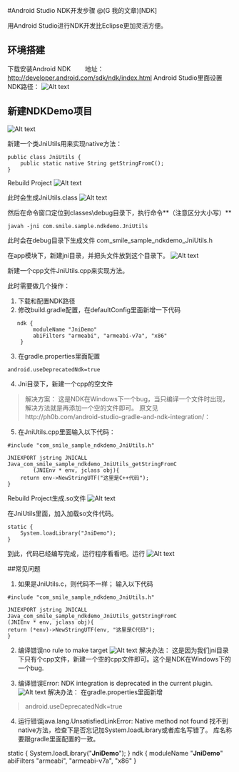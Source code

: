 #Android Studio NDK开发步骤
@(G 我的文章)[NDK]

用Android Studio进行NDK开发比Eclipse更加灵活方便。

## 环境搭建
下载安装Android NDK
　　地址：http://developer.android.com/sdk/ndk/index.html
Android Studio里面设置NDK路径：
![Alt text](./1455767669955.png)



## 新建NDKDemo项目

![Alt text](./1455762473084.png)

新建一个类JniUtils用来实现native方法：

```
public class JniUtils {
    public static native String getStringFromC();
}
```

Rebuild Project
![Alt text](./1455763521219.png)

此时会生成JniUtils.class
![Alt text](./1455763588273.png)

然后在命令窗口定位到classes\debug目录下，执行命令**（注意区分大小写）**

```
javah -jni com.smile.sample.ndkdemo.JniUtils
```

此时会在debug目录下生成文件 com_smile_sample_ndkdemo_JniUtils.h

在app模块下，新建jni目录，并把头文件放到这个目录下。
![Alt text](./1455763848281.png)

新建一个cpp文件JniUtils.cpp来实现方法。

此时需要做几个操作：
1. 下载和配置NDK路径
2. 修改build.gradle配置，在defaultConfig里面新增一下代码
```
   ndk {
        moduleName "JniDemo"
        abiFilters "armeabi", "armeabi-v7a", "x86"
    }
```
3. 在gradle.properties里面配置

```
android.useDeprecatedNdk=true
```
4. Jni目录下，新建一个cpp的空文件
> 解决方案：
> 这是NDK在Windows下一个bug，当只编译一个文件时出现，解决方法就是再添加一个空的文件即可。
> 原文见http://ph0b.com/android-studio-gradle-and-ndk-integration/：

5. 在JniUtils.cpp里面输入以下代码：

```
#include "com_smile_sample_ndkdemo_JniUtils.h"

JNIEXPORT jstring JNICALL Java_com_smile_sample_ndkdemo_JniUtils_getStringFromC
        (JNIEnv * env, jclass obj){
    return env->NewStringUTF("这里是C++代码");
}
```

Rebuild Project生成.so文件
![Alt text](./1455767049824.png)

在JniUtils里面，加入加载so文件代码。

```
static {
    System.loadLibrary("JniDemo");
}
```

到此，代码已经编写完成，运行程序看看吧。运行 
![Alt text](./1455767171543.png)


##常见问题
1. 如果是JniUtils.c，则代码不一样；
输入以下代码

```
#include "com_smile_sample_ndkdemo_JniUtils.h"

JNIEXPORT jstring JNICALL Java_com_smile_sample_ndkdemo_JniUtils_getStringFromC
(JNIEnv * env, jclass obj){
return (*env)->NewStringUTF(env, "这里是C代码");
}
```
  
2. 编译错误no rule to make target
![Alt text](./1455766047068.png)
解决办法：
这是因为我们jni目录下只有个cpp文件，新建一个空的cpp文件即可。这个是NDK在Windows下的一个bug.
  
3. 编译错误Error: NDK integration is deprecated in the current plugin.
 ![Alt text](./1455766266291.png)
解决办法：
在gradle.properties里面新增
>android.useDeprecatedNdk=true

4. 运行错误java.lang.UnsatisfiedLinkError: Native method not found
找不到native方法，检查下是否忘记加System.loadLibrary或者库名写错了。
库名称要跟gradle里面配置的一致。

static {
	System.loadLibrary("**JniDemo**");
}
   ndk {
moduleName "**JniDemo**"
	abiFilters "armeabi", "armeabi-v7a", "x86"
}